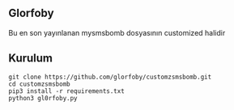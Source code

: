 <h2>Glorfoby</h2>

Bu en son yayınlanan mysmsbomb dosyasının customized halidir 
<h2>Kurulum</h2>

```console
git clone https://github.com/glorfoby/customzsmsbomb.git
cd customzsmsbomb
pip3 install -r requirements.txt
python3 gl0rfoby.py
```
